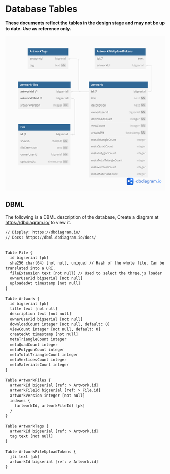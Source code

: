 # Database Tables

**These documents reflect the tables in the design stage and may not be up to date. Use as reference only.**

![Image](./tables.png)

## DBML

The following is a DBML description of the database, Create a diagram at https://dbdiagram.io/ to view it. 

```
// Display: https://dbdiagram.io/
// Docs: https://dbml.dbdiagram.io/docs/


Table File {
  id bigserial [pk]
  sha256 char(64) [not null, unique] // Hash of the whole file. Can be translated into a URI.
  fileExtension text [not null] // Used to select the three.js loader
  ownerUserId bigserial [not null]
  uploadedAt timestamp [not null]
}

Table Artwork {
  id bigserial [pk]
  title text [not null]
  description text [not null]
  ownerUserId bigserial [not null]
  downloadCount integer [not null, default: 0]
  viewCount integer [not null, default: 0]
  createdAt timestamp [not null]
  metaTriangleCount integer
  metaQuadCount integer
  metaPolygonCount integer
  metaTotalTriangleCount integer
  metaVerticesCount integer
  metaMaterialsCount integer
}

Table ArtworkFiles {
  artworkId bigserial [ref: > Artwork.id]
  artworkFileId bigserial [ref: > File.id]
  artworkVersion integer [not null]
  indexes {
    (artworkId, artworkFileId) [pk]
  }
}

Table ArtworkTags {
  artworkId bigserial [ref: > Artwork.id]
  tag text [not null]
}

Table ArtworkFileUploadTokens {
  jti text [pk]
  artworkId bigserial [ref: > Artwork.id]
}
```
